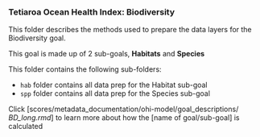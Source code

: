 ### Tetiaroa Ocean Health Index: Biodiversity

This folder describes the methods used to prepare the data layers for the Biodiversity goal.


This goal is made up of 2 sub-goals, **Habitats** and **Species**

This folder contains the following sub-folders:

- `hab` folder contains all data prep for the Habitat sub-goal
- `spp` folder contains all data prep for the Species sub-goal


Click [scores/metadata_documentation/ohi-model/goal_descriptions/ *BD_long.rmd*] to learn more about how the [name of goal/sub-goal] is calculated







